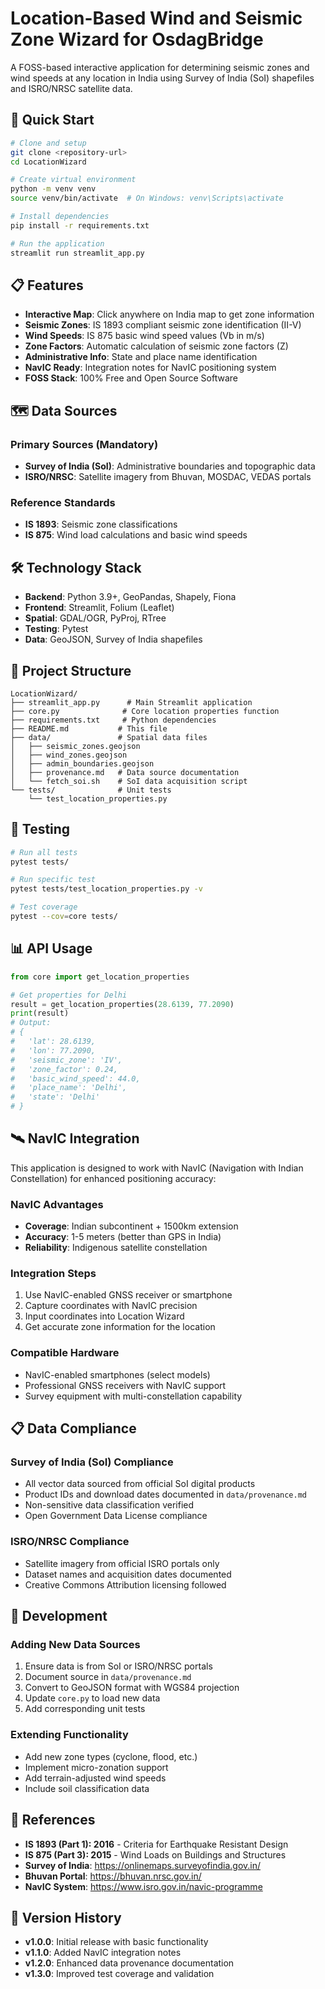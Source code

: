 # Location-Based Wind and Seismic Zone Wizard for OsdagBridge

A FOSS-based interactive application for determining seismic zones and wind speeds at any location in India using Survey of India (SoI) shapefiles and ISRO/NRSC satellite data.

## 🚀 Quick Start

```bash
# Clone and setup
git clone <repository-url>
cd LocationWizard

# Create virtual environment
python -m venv venv
source venv/bin/activate  # On Windows: venv\Scripts\activate

# Install dependencies
pip install -r requirements.txt

# Run the application
streamlit run streamlit_app.py
```

## 📋 Features

- **Interactive Map**: Click anywhere on India map to get zone information
- **Seismic Zones**: IS 1893 compliant seismic zone identification (II-V)
- **Wind Speeds**: IS 875 basic wind speed values (Vb in m/s)
- **Zone Factors**: Automatic calculation of seismic zone factors (Z)
- **Administrative Info**: State and place name identification
- **NavIC Ready**: Integration notes for NavIC positioning system
- **FOSS Stack**: 100% Free and Open Source Software

## 🗺️ Data Sources

### Primary Sources (Mandatory)
- **Survey of India (SoI)**: Administrative boundaries and topographic data
- **ISRO/NRSC**: Satellite imagery from Bhuvan, MOSDAC, VEDAS portals

### Reference Standards
- **IS 1893**: Seismic zone classifications
- **IS 875**: Wind load calculations and basic wind speeds

## 🛠️ Technology Stack

- **Backend**: Python 3.9+, GeoPandas, Shapely, Fiona
- **Frontend**: Streamlit, Folium (Leaflet)
- **Spatial**: GDAL/OGR, PyProj, RTree
- **Testing**: Pytest
- **Data**: GeoJSON, Survey of India shapefiles

## 📁 Project Structure

```
LocationWizard/
├── streamlit_app.py      # Main Streamlit application
├── core.py              # Core location properties function
├── requirements.txt     # Python dependencies
├── README.md           # This file
├── data/               # Spatial data files
│   ├── seismic_zones.geojson
│   ├── wind_zones.geojson
│   ├── admin_boundaries.geojson
│   ├── provenance.md   # Data source documentation
│   └── fetch_soi.sh    # SoI data acquisition script
└── tests/              # Unit tests
    └── test_location_properties.py
```

## 🧪 Testing

```bash
# Run all tests
pytest tests/

# Run specific test
pytest tests/test_location_properties.py -v

# Test coverage
pytest --cov=core tests/
```

## 📊 API Usage

```python
from core import get_location_properties

# Get properties for Delhi
result = get_location_properties(28.6139, 77.2090)
print(result)
# Output:
# {
#   'lat': 28.6139,
#   'lon': 77.2090,
#   'seismic_zone': 'IV',
#   'zone_factor': 0.24,
#   'basic_wind_speed': 44.0,
#   'place_name': 'Delhi',
#   'state': 'Delhi'
# }
```

## 🛰️ NavIC Integration

This application is designed to work with NavIC (Navigation with Indian Constellation) for enhanced positioning accuracy:

### NavIC Advantages
- **Coverage**: Indian subcontinent + 1500km extension
- **Accuracy**: 1-5 meters (better than GPS in India)
- **Reliability**: Indigenous satellite constellation

### Integration Steps
1. Use NavIC-enabled GNSS receiver or smartphone
2. Capture coordinates with NavIC precision
3. Input coordinates into Location Wizard
4. Get accurate zone information for the location

### Compatible Hardware
- NavIC-enabled smartphones (select models)
- Professional GNSS receivers with NavIC support
- Survey equipment with multi-constellation capability

## 📋 Data Compliance

### Survey of India (SoI) Compliance
- All vector data sourced from official SoI digital products
- Product IDs and download dates documented in `data/provenance.md`
- Non-sensitive data classification verified
- Open Government Data License compliance

### ISRO/NRSC Compliance
- Satellite imagery from official ISRO portals only
- Dataset names and acquisition dates documented
- Creative Commons Attribution licensing followed

## 🔧 Development

### Adding New Data Sources
1. Ensure data is from SoI or ISRO/NRSC portals
2. Document source in `data/provenance.md`
3. Convert to GeoJSON format with WGS84 projection
4. Update `core.py` to load new data
5. Add corresponding unit tests

### Extending Functionality
- Add new zone types (cyclone, flood, etc.)
- Implement micro-zonation support
- Add terrain-adjusted wind speeds
- Include soil classification data

## 📖 References

- **IS 1893 (Part 1): 2016** - Criteria for Earthquake Resistant Design
- **IS 875 (Part 3): 2015** - Wind Loads on Buildings and Structures
- **Survey of India**: https://onlinemaps.surveyofindia.gov.in/
- **Bhuvan Portal**: https://bhuvan.nrsc.gov.in/
- **NavIC System**: https://www.isro.gov.in/navic-programme


## 🔄 Version History

- **v1.0.0**: Initial release with basic functionality
- **v1.1.0**: Added NavIC integration notes
- **v1.2.0**: Enhanced data provenance documentation
- **v1.3.0**: Improved test coverage and validation
